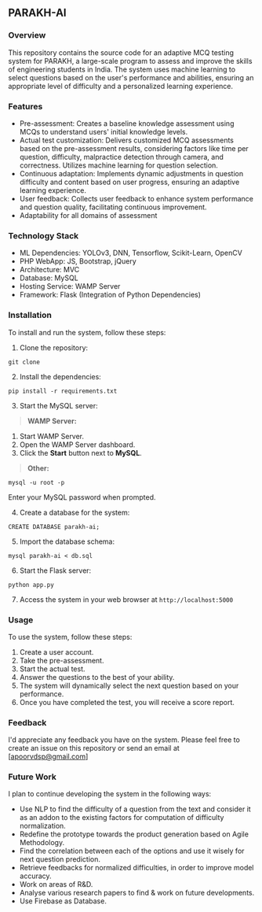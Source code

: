 ## PARAKH-AI

### Overview

This repository contains the source code for an adaptive MCQ testing system for PARAKH, a large-scale program to assess and improve the skills of engineering students in India. The system uses machine learning to select questions based on the user's performance and abilities, ensuring an appropriate level of difficulty and a personalized learning experience.

### Features

* Pre-assessment: Creates a baseline knowledge assessment using MCQs to understand users' initial knowledge levels.
* Actual test customization: Delivers customized MCQ assessments based on the pre-assessment results, considering factors like time per question, difficulty, malpractice detection through camera, and correctness. Utilizes machine learning for question selection.
* Continuous adaptation: Implements dynamic adjustments in question difficulty and content based on user progress, ensuring an adaptive learning experience.
* User feedback: Collects user feedback to enhance system performance and question quality, facilitating continuous improvement.
* Adaptability for all domains of assessment

### Technology Stack

* ML Dependencies: YOLOv3, DNN, Tensorflow, Scikit-Learn, OpenCV
* PHP WebApp: JS, Bootstrap, jQuery
* Architecture: MVC
* Database: MySQL
* Hosting Service: WAMP Server
* Framework: Flask (Integration of Python Dependencies)

### Installation

To install and run the system, follow these steps:

1. Clone the repository:

```
git clone 
```

2. Install the dependencies:

```
pip install -r requirements.txt
```

3. Start the MySQL server:

> **WAMP Server:**

1. Start WAMP Server.
2. Open the WAMP Server dashboard.
3. Click the **Start** button next to **MySQL**.

> **Other:**

```
mysql -u root -p
```

Enter your MySQL password when prompted.

4. Create a database for the system:

```
CREATE DATABASE parakh-ai;
```

5. Import the database schema:

```
mysql parakh-ai < db.sql
```

6. Start the Flask server:

```
python app.py
```

7. Access the system in your web browser at `http://localhost:5000`

### Usage

To use the system, follow these steps:

1. Create a user account.
2. Take the pre-assessment.
3. Start the actual test.
4. Answer the questions to the best of your ability.
5. The system will dynamically select the next question based on your performance.
6. Once you have completed the test, you will receive a score report.

### Feedback

I'd appreciate any feedback you have on the system. Please feel free to create an issue on this repository or send an email at [apoorvdsp@gmail.com]

### Future Work

I plan to continue developing the system in the following ways:

* Use NLP to find the difficulty of a question from the text and consider it as an addon to the existing factors for computation of difficulty normalization.
* Redefine the prototype towards the product generation based on Agile Methodology.
* Find the correlation between each of the options and use it wisely for next question prediction.
* Retrieve feedbacks for normalized difficulties, in order to improve model accuracy.
* Work on areas of R&D.
* Analyse various research papers to find & work on future developments.
* Use Firebase as Database.
